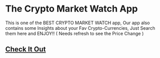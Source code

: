 # The Crypto Market Watch App

This is one of the BEST CRYPTO MARKET WATCH app, Our app also contains some Insights about your Fav Crypto-Currencies,
Just Search them here and ENJOY!! ( Needs refresh to see the Price Change )

## [Check It Out](https://crypto-shikhar.netlify.app/)
